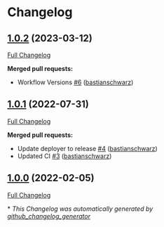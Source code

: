 # Changelog

## [1.0.2](https://github.com/codenamephp/deployer.command/tree/1.0.2) (2023-03-12)

[Full Changelog](https://github.com/codenamephp/deployer.command/compare/1.0.1...1.0.2)

**Merged pull requests:**

- Workflow Versions [\#6](https://github.com/codenamephp/deployer.command/pull/6) ([bastianschwarz](https://github.com/bastianschwarz))

## [1.0.1](https://github.com/codenamephp/deployer.command/tree/1.0.1) (2022-07-31)

[Full Changelog](https://github.com/codenamephp/deployer.command/compare/1.0.0...1.0.1)

**Merged pull requests:**

- Update deployer to release [\#4](https://github.com/codenamephp/deployer.command/pull/4) ([bastianschwarz](https://github.com/bastianschwarz))
- Updated CI [\#3](https://github.com/codenamephp/deployer.command/pull/3) ([bastianschwarz](https://github.com/bastianschwarz))

## [1.0.0](https://github.com/codenamephp/deployer.command/tree/1.0.0) (2022-02-05)

[Full Changelog](https://github.com/codenamephp/deployer.command/compare/84d18737da9ccff8afe1dbe387afb9ae2aa9fa6c...1.0.0)



\* *This Changelog was automatically generated by [github_changelog_generator](https://github.com/github-changelog-generator/github-changelog-generator)*
